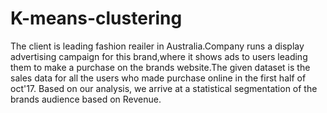 # K-means-clustering
The client is leading fashion reailer in Australia.Company runs a display advertising campaign for this brand,where it shows ads to users leading them to make a purchase on the brands website.The given dataset is the sales data for all the users who made purchase online in the first half of oct'17. Based on our analysis, we arrive at a statistical segmentation of the brands audience based on Revenue.
